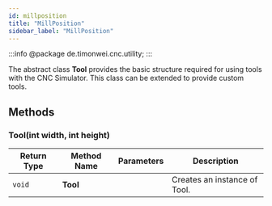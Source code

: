 ```yaml
---
id: millposition
title: "MillPosition"
sidebar_label: "MillPosition"
---
```


:::info
@package de.timonwei.cnc.utility;
:::

The abstract class **Tool** provides the basic structure required for using tools with the CNC Simulator. This class can be extended to provide custom tools.


## Methods

### Tool(int width, int height)
| Return Type   | Method Name   | Parameters  | Description    |
| ------------- | ------------- | ----------- | -------------- |
| `void`       | **Tool**      |             | Creates an instance of Tool. |